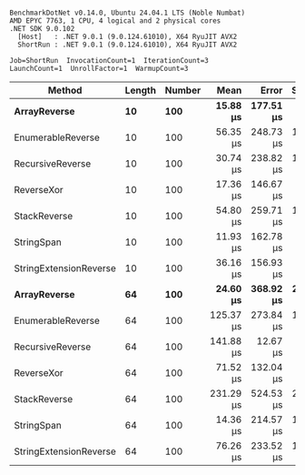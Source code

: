 ```

BenchmarkDotNet v0.14.0, Ubuntu 24.04.1 LTS (Noble Numbat)
AMD EPYC 7763, 1 CPU, 4 logical and 2 physical cores
.NET SDK 9.0.102
  [Host]   : .NET 9.0.1 (9.0.124.61010), X64 RyuJIT AVX2
  ShortRun : .NET 9.0.1 (9.0.124.61010), X64 RyuJIT AVX2

Job=ShortRun  InvocationCount=1  IterationCount=3  
LaunchCount=1  UnrollFactor=1  WarmupCount=3  

```
| Method                 | Length | Number | Mean      | Error     | StdDev    | Median     | Min        | Max       | Allocated |
|----------------------- |------- |------- |----------:|----------:|----------:|-----------:|-----------:|----------:|----------:|
| **ArrayReverse**           | **10**     | **100**    |  **15.88 μs** | **177.51 μs** |  **9.730 μs** |  **10.530 μs** |   **9.998 μs** |  **27.11 μs** |  **10.09 KB** |
| EnumerableReverse      | 10     | 100    |  56.35 μs | 248.73 μs | 13.634 μs |  56.897 μs |  42.449 μs |  69.70 μs |  17.91 KB |
| RecursiveReverse       | 10     | 100    |  30.74 μs | 238.82 μs | 13.090 μs |  25.227 μs |  21.309 μs |  45.69 μs |  33.53 KB |
| ReverseXor             | 10     | 100    |  17.36 μs | 146.67 μs |  8.040 μs |  14.883 μs |  10.845 μs |  26.34 μs |  10.09 KB |
| StackReverse           | 10     | 100    |  54.80 μs | 259.71 μs | 14.236 μs |  46.889 μs |  46.276 μs |  71.23 μs |  30.91 KB |
| StringSpan             | 10     | 100    |  11.93 μs | 162.78 μs |  8.922 μs |   6.863 μs |   6.692 μs |  22.23 μs |   5.41 KB |
| StringExtensionReverse | 10     | 100    |  36.16 μs | 156.93 μs |  8.602 μs |  33.578 μs |  29.149 μs |  45.76 μs |  17.91 KB |
| **ArrayReverse**           | **64**     | **100**    |  **24.60 μs** | **368.92 μs** | **20.222 μs** |  **13.390 μs** |  **12.469 μs** |  **47.95 μs** |  **30.41 KB** |
| EnumerableReverse      | 64     | 100    | 125.37 μs | 273.84 μs | 15.010 μs | 117.119 μs | 116.298 μs | 142.70 μs |  38.22 KB |
| RecursiveReverse       | 64     | 100    | 141.88 μs |  12.67 μs |  0.694 μs | 141.657 μs | 141.325 μs | 142.66 μs | 560.88 KB |
| ReverseXor             | 64     | 100    |  71.52 μs | 132.04 μs |  7.237 μs |  73.233 μs |  63.575 μs |  77.74 μs |  30.41 KB |
| StackReverse           | 64     | 100    | 231.29 μs | 524.53 μs | 28.751 μs | 226.645 μs | 205.145 μs | 262.08 μs |  88.22 KB |
| StringSpan             | 64     | 100    |  14.36 μs | 214.57 μs | 11.761 μs |   7.774 μs |   7.373 μs |  27.94 μs |  15.56 KB |
| StringExtensionReverse | 64     | 100    |  76.26 μs | 233.52 μs | 12.800 μs |  69.100 μs |  68.649 μs |  91.04 μs |  37.94 KB |

